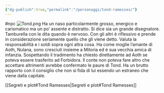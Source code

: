 ```yaml
---
{"dg-publish":true,"permalink":"/personaggi/tond-ramesses/"}
---
```


#npc 
![Tond.png](/img/user/Images/Tond.png)
Ha un naso particolarmente grosso, energico e carismatico ma un po’ assente e distratto. Si dice sia un grande disegnatore. Tamburella con le dita quando è nervoso. Con gli altri è riflessivo e prende in considerazione seriamente quello che gli viene detto. Valuta la responsabilità e i soldi sopra ogni altra cosa. Ha come moglie l’amante di Aoth, Nulana, sono cresciuti insieme a Mitoria ed è sua vecchia amica di infanzia. Sospettando il tradimento ha chiesto direttamente ad Aoth se poteva essere trasferito ad Forbidora. Il conte non poteva fare altro che accettare altrimenti avrebbe confermato le paure di Tond. Ha un brutto rapporto con il consiglio che non si fida di lui essendo un estraneo che viene dalla capitale.

[[Segreti e plot#Tond Ramesses\|Segreti e plot#Tond Ramesses]]

